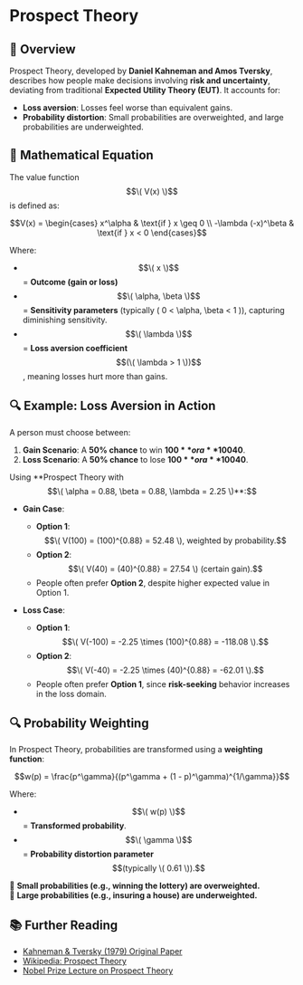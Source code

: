 # Prospect Theory

## 📌 Overview
Prospect Theory, developed by **Daniel Kahneman and Amos Tversky**, describes how people make decisions involving **risk and uncertainty**, deviating from traditional **Expected Utility Theory (EUT)**. It accounts for:
- **Loss aversion**: Losses feel worse than equivalent gains.
- **Probability distortion**: Small probabilities are overweighted, and large probabilities are underweighted.

## 📖 Mathematical Equation
The value function $$\( V(x) \)$$ is defined as:


$$V(x) =
\begin{cases}
x^\alpha & \text{if } x \geq 0 \\
-\lambda (-x)^\beta & \text{if } x < 0
\end{cases}$$

Where:
- $$\( x \)$$ = **Outcome (gain or loss)**
- $$\( \alpha, \beta \)$$ = **Sensitivity parameters** (typically \( 0 < \alpha, \beta < 1 \)), capturing diminishing sensitivity. 
- $$\( \lambda \)$$ = **Loss aversion coefficient** $$(\( \lambda > 1 \))$$, meaning losses hurt more than gains. 

## 🔍 Example: Loss Aversion in Action
A person must choose between:

1. **Gain Scenario**:  A **50% chance** to win **$100** or a **100% chance** to win **$40**.
2. **Loss Scenario**: A **50% chance** to lose **$100** or a **100% chance** to lose **$40**.

Using **Prospect Theory with $$\( \alpha = 0.88, \beta = 0.88, \lambda = 2.25 \)**:$$

- **Gain Case**:
  - **Option 1**: $$\( V(100) = (100)^{0.88} = 52.48 \), weighted by probability.$$
  - **Option 2**: $$\( V(40) = (40)^{0.88} = 27.54 \) (certain gain).$$
  - People often prefer **Option 2**, despite higher expected value in Option 1.

- **Loss Case**:
  - **Option 1**: $$\( V(-100) = -2.25 \times (100)^{0.88} = -118.08 \).$$
  - **Option 2**: $$\( V(-40) = -2.25 \times (40)^{0.88} = -62.01 \).$$
  - People often prefer **Option 1**, since **risk-seeking** behavior increases in the loss domain.

## 🔍 Probability Weighting
In Prospect Theory, probabilities are transformed using a **weighting function**:

$$w(p) = \frac{p^\gamma}{(p^\gamma + (1 - p)^\gamma)^{1/\gamma}}$$

Where:
- $$\( w(p) \)$$ = **Transformed probability**.
- $$\( \gamma \)$$ = **Probability distortion parameter** $$(typically \( 0.61 \)).$$

🔹 **Small probabilities (e.g., winning the lottery) are overweighted.**  
🔹 **Large probabilities (e.g., insuring a house) are underweighted.**

## 📚 Further Reading
- [Kahneman & Tversky (1979) Original Paper](https://www.jstor.org/stable/1833352)
- [Wikipedia: Prospect Theory](https://en.wikipedia.org/wiki/Prospect_theory)
- [Nobel Prize Lecture on Prospect Theory](https://www.nobelprize.org/uploads/2018/06/kahneman-lecture.pdf)
